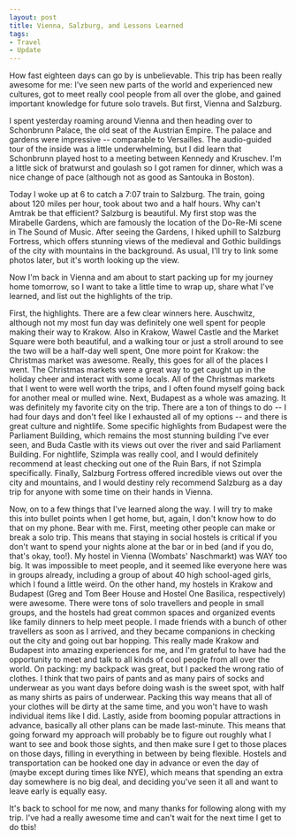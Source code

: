 ```yaml
---
layout: post
title: Vienna, Salzburg, and Lessons Learned
tags:
- Travel
- Update
---
```


How fast eighteen days can go by is unbelievable. This trip has been really awesome for me: I've seen new parts of the world and experienced new cultures, got to meet really cool people from all over the globe, and gained important knowledge for future solo travels. But first, Vienna and Salzburg.

I spent yesterday roaming around Vienna and then heading over to Schonbrunn Palace, the old seat of the Austrian Empire. The palace and gardens were impressive -- comparable to Versailles. The audio-guided tour of the inside was a little underwhelming, but I did learn that Schonbrunn played host to a meeting between Kennedy and Kruschev. I'm a little sick of bratwurst and goulash so I got ramen for dinner, which was a nice change of pace (although not as good as Santouka in Boston).

Today I woke up at 6 to catch a 7:07 train to Salzburg. The train, going about 120 miles per hour, took about two and a half hours. Why can't Amtrak be that efficient? Salzburg is beautiful. My first stop was the Mirabelle Gardens, which are famously the location of the Do-Re-Mi scene in The Sound of Music. After seeing the Gardens, I hiked uphill to Salzburg Fortress, which offers stunning views of the medieval and Gothic buildings of the city with mountains in the background. As usual, I'll try to link some photos later, but it's worth looking up the view. 

Now I'm back in Vienna and am about to start packing up for my journey home tomorrow, so I want to take a little time to wrap up, share what I've learned, and list out the highlights of the trip.

First, the highlights. There are a few clear winners here. Auschwitz, although not my most fun day was definitely one well spent for people making their way to Krakow. Also in Krakow, Wawel Castle and the Market Square were both beautiful, and a walking tour or just a stroll around to see the two will be a half-day well spent, One more point for Krakow: the Christmas market was awesome. Really, this goes for all of the places I went. The Christmas markets were a great way to get caught up in the holiday cheer and interact with some locals. All of the Christmas markets that I went to were well worth the trips, and I often found myself going back for another meal or mulled wine. Next, Budapest as a whole was amazing. It was definitely my favorite city on the trip. There are a ton of things to do -- I had four days and don't feel like I exhausted all of my options -- and there is great culture and nightlife. Some specific highlights from Budapest were the Parliament Building, which remains the most stunning building I've ever seen, and Buda Castle with its views out over the river and said Parliament Building. For nightlife, Szimpla was really cool, and I would definitely recommend at least checking out one of the Ruin Bars, if not Szimpla specifically. Finally, Salzburg Fortress offered incredible views out over the city and mountains, and I would destiny rely recommend Salzburg as a day trip for anyone with some time on their hands in Vienna.

Now, on to a few things that I've learned along the way. I will try to make this into bullet points when I get home, but, again, I don't know how to do that on my phone. Bear with me. First, meeting other people can make or break a solo trip. This means that staying in social hostels is critical if you don't want to spend your nights alone at the bar or in bed (and if you do, that's okay, too!). My hostel in Vienna (Wombats' Naschmarkt) was WAY too big. It was impossible to meet people, and it seemed like everyone here was in groups already, including a group of about 40 high school-aged girls, which I found a little weird. On the other hand, my hostels in Krakow and Budapest (Greg and Tom Beer House and Hostel One Basilica, respectively) were awesome. There were tons of solo travellers and people in small groups, and the hostels had great common spaces and organized events like family dinners to help meet people. I made friends with a bunch of other travellers as soon as I arrived, and they became companions in checking out the city and going out bar hopping. This really made Krakow and Budapest into amazing experiences for me, and I'm grateful to have had the opportunity to meet and talk to all kinds of cool people from all over the world. On packing: my backpack was great, but I packed the wrong ratio of clothes. I think that two pairs of pants and as many pairs of socks and underwear as you want days before doing wash is the sweet spot, with half as many shirts as pairs of underwear. Packing this way means that all of your clothes will be dirty at the same time, and you won't have to wash individual items like I did. Lastly, aside from booming popular attractions in advance, basically all other plans can be made last-minute. This means that going forward my approach will probably be to figure out roughly what I want to see and book those sights, and then make sure I get to those places on those days, filling in everything in between by being flexible. Hostels and transportation can be hooked one day in advance or even the day of (maybe except during times like NYE), which means that spending an extra day somewhere is no big deal, and deciding you've seen it all and want to leave early is equally easy.

It's back to school for me now, and many thanks for following along with my trip. I've had a really awesome time and can't wait for the next time I get to do tbis!


